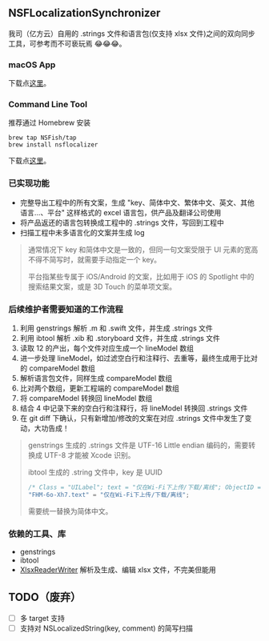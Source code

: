 ## NSFLocalizationSynchronizer

我司（亿方云）自用的 .strings 文件和语言包(仅支持 xlsx 文件)之间的双向同步工具，可参考而不可亵玩焉 😂😂😂。

### macOS App 
下载点[这里](https://github.com/NSFish/NSFLocalizationSynchronizer/releases/download/1.0/NSFLocalizationSynchronizer.app.zip)。

### Command Line Tool 
推荐通过 Homebrew 安装
```shell
brew tap NSFish/tap
brew install nsflocalizer
```

下载点[这里](https://github.com/NSFish/NSFLocalizationSynchronizer/releases/download/1.0/NSFLocalizerCLI)。

### 已实现功能
- 完整导出工程中的所有文案，生成 "key、简体中文、繁体中文、英文、其他语言...、平台" 这样格式的 excel 语言包，供产品及翻译公司使用
- 将产品返还的语言包转换成工程中的 .strings 文件，写回到工程中
- 扫描工程中未多语言化的文案并生成 log

>通常情况下 key 和简体中文是一致的，但同一句文案受限于 UI 元素的宽高不得不简写时，就需要手动指定一个 key。
>
> 平台指某些专属于 iOS/Android 的文案，比如用于 iOS 的 Spotlight 中的搜索结果文案，或是 3D Touch 的菜单项文案。

### 后续维护者需要知道的工作流程
1. 利用 genstrings 解析 .m 和 .swift 文件，并生成 .strings 文件
2. 利用 ibtool 解析 .xib 和 .storyboard 文件，并生成 .strings 文件
3. 读取 12 的产出，每个文件对应生成一个 lineModel 数组
4. 进一步处理 lineModel，如过滤空白行和注释行、去重等，最终生成用于比对的 compareModel 数组
5. 解析语言包文件，同样生成 compareModel 数组
6. 比对两个数组，更新工程端的 compareModel 数组
7. 将 compareModel 转换回 lineModel 数组
8. 结合 4 中记录下来的空白行和注释行，将 lineModel 转换回 .strings 文件
9. 在 git diff 下确认，只有新增加/修改的文案在对应 .strings 文件中发生了变动，大功告成！

>genstrings 生成的 .strings 文件是 UTF-16 Little endian 编码的，需要转换成 UTF-8 才能被 Xcode 识别。
>
>ibtool 生成的 .string 文件中，key 是 UUID
>```C
>/* Class = "UILabel"; text = "仅在Wi-Fi下上传/下载/离线"; ObjectID = "FHM-6o-Xh7"; */
>"FHM-6o-Xh7.text" = "仅在Wi-Fi下上传/下载/离线";
>```
>需要统一替换为简体中文。

### 依赖的工具、库
- genstrings
- ibtool
- [XlsxReaderWriter](https://github.com/NSFish/XlsxReaderWriter)
解析及生成、编辑 xlsx 文件，不完美但能用

## TODO（废弃）
- [ ] 多 target 支持
- [ ] 支持对 NSLocalizedString(key, comment) 的简写扫描
